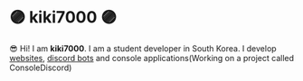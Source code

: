 # 🟣 kiki7000 🟣
😎 Hi! I am **kiki7000**. 
I am a student developer in South Korea.
I develop [websites](https://kiki-search.herokuapp.com), [discord bots](https://km.kiki.ga) and console applications(Working on a project called ConsoleDiscord)
